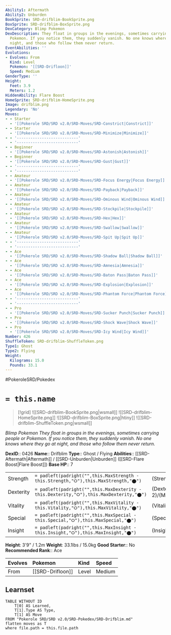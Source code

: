 ```yaml
---
Ability1: Aftermath
Ability2: Unburden
BookSprite: SRD-drifblim-BookSprite.png
BoxSprite: SRD-drifblim-BoxSprite.png
DexCategory: Blimp Pokemon
DexDescription: They float in groups in the evenings, sometimes carrying people or
  Pokemon. If you notice them, they suddenly vanish. No one knows where they go at
  night, and those who follow them never return.
EventAbilities: ''
Evolutions:
- Evolves: From
  Kind: Level
  Pokemon: '[[SRD-Drifloon]]'
  Speed: Medium
GenderType: ''
Height:
  Feet: 3.9
  Meters: 1.2
HiddenAbility: Flare Boost
HomeSprite: SRD-drifblim-HomeSprite.png
Image: drifblim.png
Legendary: 'No'
Moves:
- - Starter
  - '[[Pokerole SRD/SRD v2.0/SRD-Moves/SRD-Constrict|Constrict]]'
- - Starter
  - '[[Pokerole SRD/SRD v2.0/SRD-Moves/SRD-Minimize|Minimize]]'
- - '---------------------------'
  - '---------------------------'
- - Beginner
  - '[[Pokerole SRD/SRD v2.0/SRD-Moves/SRD-Astonish|Astonish]]'
- - Beginner
  - '[[Pokerole SRD/SRD v2.0/SRD-Moves/SRD-Gust|Gust]]'
- - '---------------------------'
  - '---------------------------'
- - Amateur
  - '[[Pokerole SRD/SRD v2.0/SRD-Moves/SRD-Focus Energy|Focus Energy]]'
- - Amateur
  - '[[Pokerole SRD/SRD v2.0/SRD-Moves/SRD-Payback|Payback]]'
- - Amateur
  - '[[Pokerole SRD/SRD v2.0/SRD-Moves/SRD-Ominous Wind|Ominous Wind]]'
- - Amateur
  - '[[Pokerole SRD/SRD v2.0/SRD-Moves/SRD-Stockpile|Stockpile]]'
- - Amateur
  - '[[Pokerole SRD/SRD v2.0/SRD-Moves/SRD-Hex|Hex]]'
- - Amateur
  - '[[Pokerole SRD/SRD v2.0/SRD-Moves/SRD-Swallow|Swallow]]'
- - Amateur
  - '[[Pokerole SRD/SRD v2.0/SRD-Moves/SRD-Spit Up|Spit Up]]'
- - '---------------------------'
  - '---------------------------'
- - Ace
  - '[[Pokerole SRD/SRD v2.0/SRD-Moves/SRD-Shadow Ball|Shadow Ball]]'
- - Ace
  - '[[Pokerole SRD/SRD v2.0/SRD-Moves/SRD-Amnesia|Amnesia]]'
- - Ace
  - '[[Pokerole SRD/SRD v2.0/SRD-Moves/SRD-Baton Pass|Baton Pass]]'
- - Ace
  - '[[Pokerole SRD/SRD v2.0/SRD-Moves/SRD-Explosion|Explosion]]'
- - Ace
  - '[[Pokerole SRD/SRD v2.0/SRD-Moves/SRD-Phantom Force|Phantom Force]]'
- - '---------------------------'
  - '---------------------------'
- - Pro
  - '[[Pokerole SRD/SRD v2.0/SRD-Moves/SRD-Sucker Punch|Sucker Punch]]'
- - Pro
  - '[[Pokerole SRD/SRD v2.0/SRD-Moves/SRD-Shock Wave|Shock Wave]]'
- - Pro
  - '[[Pokerole SRD/SRD v2.0/SRD-Moves/SRD-Icy Wind|Icy Wind]]'
Number: 426
ShuffleToken: SRD-drifblim-ShuffleToken.png
Type1: Ghost
Type2: Flying
Weight:
  Kilograms: 15.0
  Pounds: 33.1
---
```


#PokeroleSRD/Pokedex

# `= this.name`

> [!grid]
> ![[SRD-drifblim-BookSprite.png|wsmall]]
> ![[SRD-drifblim-HomeSprite.png]]
> ![[SRD-drifblim-BoxSprite.png|htiny]]
> ![[SRD-drifblim-ShuffleToken.png|wsmall]]


*Blimp Pokemon*
*They float in groups in the evenings, sometimes carrying people or Pokemon. If you notice them, they suddenly vanish. No one knows where they go at night, and those who follow them never return.*

**DexID**:: 0426
**Name**:: Drifblim
**Type**:: Ghost / Flying
**Abilities**:: [[SRD-Aftermath|Aftermath]] / [[SRD-Unburden|Unburden]] ([[SRD-Flare Boost|Flare Boost]])
**Base HP**:: 7

|           |                                                                                        |                                          |
| --------- | -------------------------------------------------------------------------------------- | ---------------------------------------- |
| Strength  | `= padleft(padright("",this.MaxStrength - this.Strength,"⭘"),this.MaxStrength,"⬤")`    | (Strength::2)/(MaxStrength::5)   |
| Dexterity | `= padleft(padright("",this.MaxDexterity - this.Dexterity,"⭘"),this.MaxDexterity,"⬤")` | (Dexterity:: 2)/(MaxDexterity::5) |
| Vitality  | `= padleft(padright("",this.MaxVitality - this.Vitality,"⭘"),this.MaxVitality,"⬤")`    | (Vitality::1)/(MaxVitality::3)   |
| Special   | `= padleft(padright("",this.MaxSpecial - this.Special,"⭘"),this.MaxSpecial,"⬤")`       | (Special::2)/(MaxSpecial::5)     |
| Insight   | `= padleft(padright("",this.MaxInsight - this.Insight,"⭘"),this.MaxInsight,"⬤")`       | (Insight::2)/(MaxInsight::4)     |

**Height**: 3'9" / 1.2m
**Weight**: 33.1lbs / 15.0kg
**Good Starter**:: No
**Recommended Rank**:: Ace

| Evolves   | Pokemon          | Kind   | Speed   |
|:----------|:-----------------|:-------|:--------|
| From      | [[SRD-Drifloon]] | Level  | Medium  |

## Learnset

```dataview
TABLE WITHOUT ID
    T[0] AS Learned,
    T[1].Type AS Type,
    T[1] AS Move
FROM "Pokerole SRD/SRD v2.0/SRD-Pokedex/SRD-Drifblim.md"
flatten moves as T
where file.path = this.file.path
```

